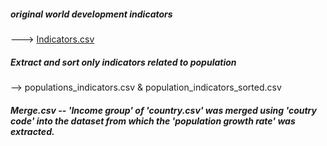 ##### original world development indicators 

---> [Indicators.csv](https://www.kaggle.com/worldbank/world-development-indicators)

##### Extract and sort only indicators related to population

--> populations_indicators.csv & population_indicators_sorted.csv



##### Merge.csv -- 'Income group' of 'country.csv' was merged using 'coutry code' into the dataset from which the 'population growth rate' was extracted.